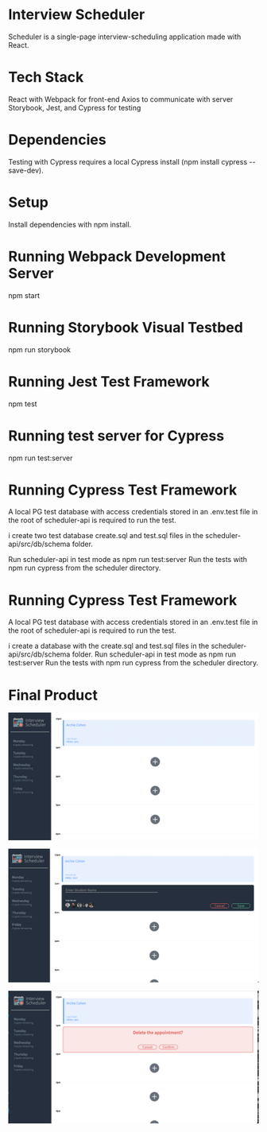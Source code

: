 # Interview Scheduler

Scheduler is a single-page interview-scheduling application made with React.

# Tech Stack

React with Webpack for front-end Axios to communicate with server Storybook, Jest, and Cypress for testing

# Dependencies

Testing with Cypress requires a local Cypress install (npm install cypress --save-dev).

# Setup

Install dependencies with npm install.

# Running Webpack Development Server

npm start

# Running Storybook Visual Testbed

npm run storybook

# Running Jest Test Framework

npm test

# Running test server for Cypress

npm run test:server

# Running Cypress Test Framework

A local PG test database with access credentials stored in an .env.test file in the root of scheduler-api is required to run the test.

i create two test database create.sql and test.sql files in the scheduler-api/src/db/schema folder.

Run scheduler-api in test mode as npm run test:server Run the tests with npm run cypress from the scheduler directory.

# Running Cypress Test Framework

A local PG test database with access credentials stored in an .env.test file in the root of scheduler-api is required to run the test.

i create a database with the create.sql and test.sql files in the scheduler-api/src/db/schema folder. Run scheduler-api in test mode as npm run test:server Run the tests with npm run cypress from the scheduler directory.

# Final Product

!["Screenshot of the main page"](https://github.com/ammaralhaddad/scheduler/blob/master/docs/main-page.png)

!["screenshot for the book appoitment"](https://github.com/ammaralhaddad/scheduler/blob/master/docs/book-appoitment.png)

!["screenshot for the delete appoitment"](https://github.com/ammaralhaddad/scheduler/blob/master/docs/delete-appoitment.png)
